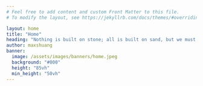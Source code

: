 ```yaml
---
# Feel free to add content and custom Front Matter to this file.
# To modify the layout, see https://jekyllrb.com/docs/themes/#overriding-theme-defaults

layout: home
title: "Home"
heading: "Nothing is built on stone; all is built on sand, but we must build as if the sand were stone. —Jorge Luis Borges"
author: maxshuang
banner:
  image: /assets/images/banners/home.jpeg  
  background: "#000"
  height: "85vh"
  min_height: "50vh"
---
```

